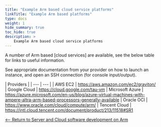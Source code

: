 ```yaml
---
title: "Example Arm based cloud service platforms"
linkTitle: "Example Arm based platforms"
type: docs
weight: 1
hide_summary: true
toc_hide: true
description: >
    Example Arm based cloud service platforms
---
```


A number of Arm based [cloud services] are available, see the below table for links to useful information.

See appropriate documentation from your provider on how to launch an instance, and open an SSH connection (for console input/output).

| Providers       | 
| ---             | ---        |
| AWS EC2         | https://aws.amazon.com/ec2/graviton/
| Google Cloud    | https://cloud.google.com/tau-vm
| Microsoft Azure | https://azure.microsoft.com/en-us/blog/azure-virtual-machines-with-ampere-altra-arm-based-processors-generally-available
| Oracle OCI      | https://www.oracle.com/cloud/compute/arm/
| Tencent Cloud   | https://intl.cloud.tencent.com/document/product/213/11518#SR1

[<-- Return to Server and Cloud software development on Arm](/cloud)
